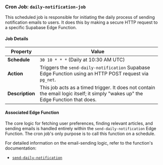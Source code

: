 ### Cron Job: `daily-notification-job`

This scheduled job is responsible for initiating the daily process of sending notification emails to users. It does this by making a secure HTTP request to a specific Supabase Edge Function.

#### Job Details

| Property         | Value                                                                                                        |
| ---------------- | ------------------------------------------------------------------------------------------------------------ |
| **Schedule**     | `30 10 * * *` (Daily at 10:30 AM UTC)                                                                          |
| **Action**       | Triggers the `send-daily-notification` Supabase Edge Function using an HTTP POST request via `pg_net`.           |
| **Description**  | This job acts as a timed trigger. It does not contain the email logic itself; it simply "wakes up" the Edge Function that does. |

#### Associated Edge Function

The core logic for fetching user preferences, finding relevant articles, and sending emails is handled entirely within the `send-daily-notification` Edge Function. The cron job's only purpose is to call this function on a schedule.

For detailed information on the email-sending logic, refer to the function's documentation:

-   [`send-daily-notification`](../../backend/docs/supabase_functions/send-daily-notification.md)